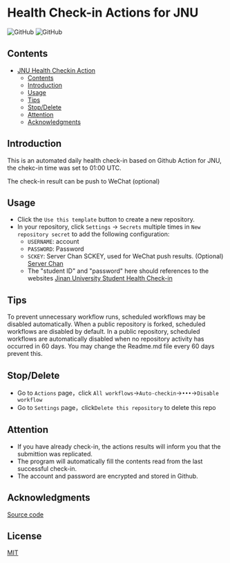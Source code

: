 # Health Check-in Actions for JNU

<!-- ![GitHub repo size](https://img.shields.io/github/repo-size/azxj/jnu-stu-health-report)
![GitHub last commit](https://img.shields.io/github/last-commit/azxj/jnu-stu-health-report) -->
![GitHub](https://img.shields.io/github/license/Sakaizd/JNU_Health_Actions)
![GitHub](https://github.com/Sakaizd/Actions_JNU_Health_Check-in/actions/workflows/auto_checkin.yml/badge.svg)

## Contents
- [JNU Health Checkin Action](#jnu-health-checkin-action)
  - [Contents](#contents)
  - [Introduction](#introduction)
  - [Usage](#usage)
  - [Tips](#tips)
  - [Stop/Delete](#stopdelete)
  - [Attention](#attention)
  - [Acknowledgments](#acknowledgments)


## Introduction 

<!-- 某JNU的基于Github Action完成自动化的每日健康打卡工作，时间设置为 01:00 UTC，即每天早上9点。推送打卡结果到微信（可选） -->

This is an automated daily health check-in based on Github Action for JNU, the chekc-in time was set to 01:00 UTC.

 The check-in result can be push to WeChat (optional) 




## Usage
<!-- * 点击`Use this template`
* 在你的仓库点击 `Settings` -> `Secrets` 中多次 `New repository secret` 添加以下配置：
  - `USERNAME`：账号
  - `PASSWORD`：密码
  - `SCKEY`：Server酱SCKEY，用于微信推送结果。(可选) [Server酱](https://sct.ftqq.com/)
  - （这里的“学号”和“密码”与在[暨南大学学生健康打卡](https://stuhealth.jnu.edu.cn)界面所输入的相同）：
* 通过 `Action` -> `Auto-checkin`  -> `Run workflow` 运行一次即可实现每天自动打卡，运行进度和结果可以在`Actions`页面查看
* 当输出“插入问卷数据成功”时，表示本次打卡成功；当输出“重复提交问卷”时，表示今日已经打过卡。
* 如果配置了SCKEY，打卡结果会推送到微信 -->

* Click the `Use this template` button to create a new repository.
* In your repository, click `Settings` -> `Secrets` multiple times in `New repository secret` to add the following configuration:
   - `USERNAME`: account
   - `PASSWORD`: Password
   - `SCKEY`: Server Chan SCKEY, used for WeChat push results. (Optional) [Server Chan](https://sct.ftqq.com/)
   - The "student ID" and "password" here should references to the websites [Jinan University Student Health Check-in](https://stuhealth.jnu.edu.cn)


## Tips
To prevent unnecessary workflow runs, scheduled workflows may be disabled automatically. When a public repository is forked, scheduled workflows are disabled by default. In a public repository, scheduled workflows are automatically disabled when no repository activity has occurred in 60 days. You may change the Readme.md file every 60 days prevent this.

## Stop/Delete
* Go to `Actions` page，click `All workflows`->`Auto-checkin`->`•••`->`Disable workflow`
* Go to `Settings` page，click`Delete this repository` to delete this repo

## Attention
* If you have already check-in, the actions results will inform you that the submittion was replicated.
* The program will automatically fill the contents read from the last successful check-in.
* The account and  password are encrypted and stored in Github. 

## Acknowledgments
 [Source code](https://github.com/azxj/jnu-stu-health-report) 
 
 ## License
[MIT](https://github.com/Sakaizd/Actions-LEDE/blob/main/LICENSE)
